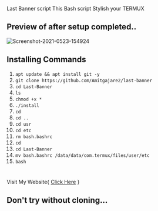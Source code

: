 Last Banner script
This Bash script Stylish your TERMUX 
## Preview of after setup completed..
<img src="https://i.ibb.co/hCBQRhc/Screenshot-2021-0523-154924.png" alt="Screenshot-2021-0523-154924" border="0">

## Installing Commands 

1. `apt update && apt install git -y`
2. `git clone https://github.com/Amitgajare2/last-banner`
3. `cd Last-Banner`
4. `ls`
5. `chmod +x *`
6. `./install`
7. `cd`
8. `cd ..`
9. `cd usr`
10. `cd etc`
11. `rm bash.bashrc`
12. `cd`
13. `cd Last-Banner`
14. `mv bash.bashrc /data/data/com.termux/files/user/etc`
15. `bash`
#
Visit My Website{ [Click Here](https://amitgajare.blogspot.com/) }

## Don't try without cloning...
